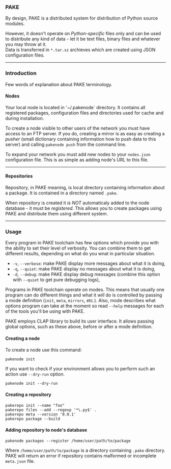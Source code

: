 ### PAKE 

By design, PAKE is a distributed system for distribution of Python source modules.

However, it doesn't operate on *Python-specific* files only and can be used to distribute any kind of
data - let it be text files, binary files and whatever you may throw at it.  
Data is transferred in `*.tar.xz` archieves which are created using JSON configuration files. 

----

### Introduction

Few words of explanation about PAKE terminology.

#### Nodes

Your local node is located in '~/.pakenode` directory. It contains all registered packages, configuration files and 
directories used for cache and during installation. 

To create a node visible to other users of the network you must have access to an FTP server. 
If you do, creating a mirror is as easy as creating a *pusher* (small dictionary containing information how to push data
to this server) and calling `pakenode push` from the command line. 

To expand your network you must add new nodes to your `nodes.json` configuration file. This is as simple as adding node's URL
to this file.

----

#### Repositories

Repository, in PAKE meaning, is local directory containing information about a package. It is contained in a directory
named `.pake`.

When repository is created it *is NOT* automaticaly added to the node database - it must be *registered*. 
This allows you to create packages using PAKE and distribute them using different system. 

----

### Usage

Every program in PAKE toolchain has few options which provide you with the ability to set their level of
verbosity. You can combine them to get different results, depending on what do you wnat in particular situation.

*   `-v`, `--verbose`:      make PAKE display more messages about what it is doing,
*   `-q`, `--quiet`:        make PAKE display no messages about what it is doing,
*   `-d`, `--debug`:        make PAKE display debug messages (combine this option with `--quiet` to get pure debugging logs),

Programs in PAKE toolchain operate on modes. This means that usually one program can do different things and what it *will* do
is controlled by passing a mode definition (`init`, `meta`, `mirrors`, etc.). Also, mode describes what options program can
take at the moment so read `--help` messages for each of the tools you'll be using with PAKE.

PAKE employs CLAP library to build its user interface. It allows passing global options, such as these above, before or
after a mode definition.


#### Creating a node

To create a node use this command:

    pakenode init

If you want to check if your environment allows you to perform such an action use `--dry-run` option.

    pakenode init --dry-run


#### Creating a repository

    pakerepo init --name "foo"
    pakerepo files --add --regexp '*\.py$' .
    pakerepo meta --version '0.0.1'
    pakerepo package --build


#### Adding repository to node's database

    pakenode packages --register /home/user/path/to/package

Where `/home/user/path/to/package` is a directory containing `.pake` directory.
PAKE will return an error if repository contains malformed or incomplete `meta.json` file.
